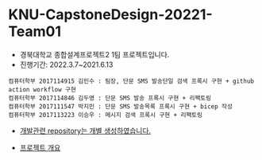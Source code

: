# KNU-CapstoneDesign-20221-Team01
- 경북대학교 종합설계프로젝트2 1팀 프로젝트입니다.
- 진행기간: 2022.3.7~2021.6.13

```
컴퓨터학부 2017114915 김민수 : 팀장, 단문 SMS 발송단일 검색 프록시 구현 + github action workflow 구현
컴퓨터학부 2017114846 김두영 : 단문 SMS 발송 프록시 구현 + 리팩토링
컴퓨터학부 2017111547 박지민 : 단문 SMS 발송목록 프록시 구현 + bicep 작성
컴퓨터학부 2017113223 이승우 : 메시지 검색 프록시 구현 + 리팩토링 
```

- [개발관련 repository는 개별 생성하였습니다.](https://github.com/devrel-kr/nhn-toast-notification-service-custom-connector)

- [프로젝트 개요](https://github.com/KIMTHE/KNU-CapstoneDesign-20221-Team01/blob/main/document/%ED%95%99%EB%B6%8008_2022S%20SW%EB%B6%84%EC%95%BC%20%EC%82%B0%ED%95%99%ED%98%91%EB%A0%A5%ED%94%84%EB%A1%9C%EC%A0%9D%ED%8A%B8%20%EC%A0%9C%EC%95%88%EC%84%9C_MS_%EC%9C%A0%EC%A0%80%EC%8A%A4%ED%8B%B4(OSS).pdf)
